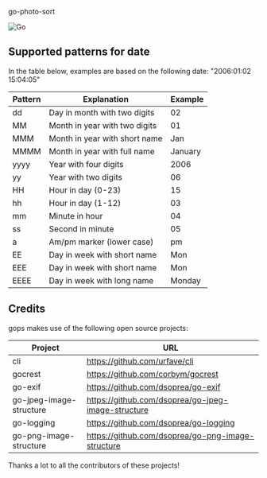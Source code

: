 go-photo-sort

![Go](https://github.com/sebfoucault/go-photo-sort/workflows/Build%20and%20Test/badge.svg)

## Supported patterns for date

In the table below, examples are based on the following date: "2006:01:02 15:04:05"

| Pattern | Explanation                   | Example |
| ------- | ----------------------------- | ------- |
| dd      | Day in month with two digits  | 02      |
| MM      | Month in year with two digits | 01      |
| MMM     | Month in year with short name | Jan     |
| MMMM    | Month in year with full  name | January |
| yyyy    | Year with four digits         | 2006    |
| yy      | Year with two digits          | 06      |
| HH      | Hour in day (0-23)            | 15      |
| hh      | Hour in day (1-12)            | 03      |
| mm      | Minute in hour                | 04      |
| ss      | Second in minute              | 05      |
| a       | Am/pm marker (lower case)     | pm      |
| EE      | Day in week with short name   | Mon     |
| EEE     | Day in week with short name   | Mon     |
| EEEE    | Day in week with long name    | Monday  |

## Credits

gops makes use of the following open source projects:

| Project                 | URL                                                |
| ----------------------- | -------------------------------------------------- |
| cli                     | https://github.com/urfave/cli                      |
| gocrest                 | https://github.com/corbym/gocrest                  |
| go-exif                 | https://github.com/dsoprea/go-exif                 |
| go-jpeg-image-structure | https://github.com/dsoprea/go-jpeg-image-structure |
| go-logging              | https://github.com/dsoprea/go-logging              |
| go-png-image-structure  | https://github.com/dsoprea/go-png-image-structure  |

Thanks a lot to all the contributors of these projects!
